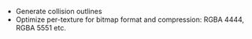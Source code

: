 * Generate collision outlines
* Optimize per-texture for bitmap format and compression: RGBA 4444, RGBA 5551 etc.
